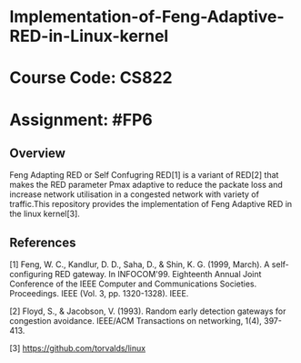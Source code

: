 # Implementation-of-Feng-Adaptive-RED-in-Linux-kernel

# Course Code: CS822

# Assignment: #FP6

## Overview
Feng Adapting RED or Self Confugring RED[1] is a variant of RED[2] that makes the RED parameter Pmax adaptive to reduce the packate loss and increase network utilisation in a congested network with variety of traffic.This repository provides the implementation of Feng Adaptive RED in the linux kernel[3].

## References

[1] Feng, W. C., Kandlur, D. D., Saha, D., & Shin, K. G. (1999, March). A self-configuring RED gateway. In INFOCOM'99. Eighteenth Annual Joint Conference of the IEEE Computer and Communications Societies. Proceedings. IEEE (Vol. 3, pp. 1320-1328). IEEE.

[2] Floyd, S., & Jacobson, V. (1993). Random early detection gateways for congestion avoidance. IEEE/ACM Transactions on networking, 1(4), 397-413.

[3] https://github.com/torvalds/linux
